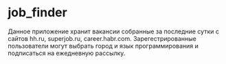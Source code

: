 # job_finder

Данное приложение хранит вакансии собранные за последние сутки с сайтов hh.ru, superjob.ru, сareer.habr.com. Зарегестрированные пользователи могут выбрать город и язык программирования и подписаться на ежедневную рассылку. 
